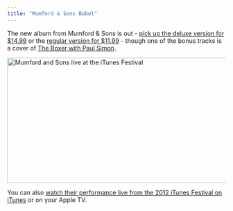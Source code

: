 ```yaml
---
title: "Mumford & Sons Babel"
---
```

<p>The new album from Mumford &amp; Sons is out - <a href="http://target.georiot.com/Proxy.ashx?grid=9646&id=6PFrOqNV4B8&offerid=162397&type=3&subid=0&tmpid=3664&RD_PARM1=http%253A%252F%252Fitunes.apple.com%252Fca%252Falbum%252Fbabel-deluxe-version%252Fid561523466%253Fuo%253D4%2526partnerId%253D30" target="itunes_store">pick up the deluxe version for $14.99</a> or the <a href="http://target.georiot.com/Proxy.ashx?grid=9646&id=6PFrOqNV4B8&offerid=162397&type=3&subid=0&tmpid=3664&RD_PARM1=http%253A%252F%252Fitunes.apple.com%252Fca%252Falbum%252Fbabel%252Fid547449573%253Fuo%253D4%2526partnerId%253D30" target="itunes_store">regular version for $11.99</a> - though one of the bonus tracks is a cover of <a href="http://target.georiot.com/Proxy.ashx?grid=9646&id=6PFrOqNV4B8&offerid=162397&type=3&subid=0&tmpid=3664&RD_PARM1=http%253A%252F%252Fitunes.apple.com%252Fca%252Falbum%252Fboxer-feat.-mumford-sons-paul%252Fid561523466%253Fi%253D561523788%2526uo%253D4%2526partnerId%253D30" target="itunes_store">The Boxer with Paul Simon</a>.</p>
<p><a href="http://itunes.apple.com/WebObjects/MZStore.woa/wa/viewFeature?cc=ca&amp;id=440027055"><img src="https://chrisenns.com/wp-content/uploads/2012/09/Screen-Shot-2012-09-25-at-4.41.27-PM-600x289.png" alt="Mumford and Sons live at the iTunes Festival" title="Mumford and Sons live at the iTunes Festival" width="600" height="289" class="aligncenter size-large wp-image-20793" /></a></p>
<p>You can also <a href="http://itunes.apple.com/WebObjects/MZStore.woa/wa/viewFeature?cc=ca&amp;id=440027055">watch their performance live from the 2012 iTunes Festival on iTunes</a> or on your Apple TV.</p>
